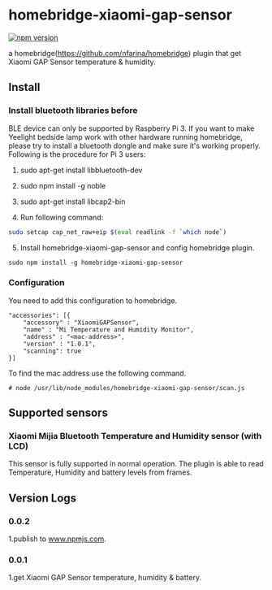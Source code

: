 # homebridge-xiaomi-gap-sensor
[![npm version](https://badge.fury.io/js/homebridge-xiaomi-gap-sersor.svg)](https://badge.fury.io/js/homebridge-xiaomi-gap-sersor)

a homebridge(https://github.com/nfarina/homebridge) plugin that get Xiaomi GAP Sensor temperature & humidity.

## Install
### Install bluetooth libraries before
BLE device can only be supported by Raspberry Pi 3. If you want to make Yeelight bedside lamp work with other hardware running homebridge, please try to install a bluetooth dongle and make sure it's working properly. Following is the procedure for Pi 3 users:

1. sudo apt-get install libbluetooth-dev

2. sudo npm install -g noble

3. sudo apt-get install libcap2-bin

4. Run following command:
```sh
sudo setcap cap_net_raw+eip $(eval readlink -f `which node`)
``` 

5. Install homebridge-xiaomi-gap-sensor and config homebridge plugin.
```
sudo npm install -g homebridge-xiaomi-gap-sensor
``` 

### Configuration
You need to add this configuration to homebridge.
```
"accessories": [{
    "accessory" : "XiaomiGAPSensor",
    "name" : "Mi Temperature and Humidity Monitor",
    "address" : "<mac-address>",
    "version" : "1.0.1",
    "scanning": true
}]
```
To find the mac address use the following command.
```
# node /usr/lib/node_modules/homebridge-xiaomi-gap-sensor/scan.js
```

## Supported sensors
### Xiaomi Mijia Bluetooth Temperature and Humidity sensor (with LCD)
This sensor is fully supported in normal operation. The plugin is able to read Temperature, Humidity and battery levels from frames.

## Version Logs
### 0.0.2
1.publish to www.npmjs.com.
### 0.0.1
1.get Xiaomi GAP Sensor temperature, humidity & battery.   
